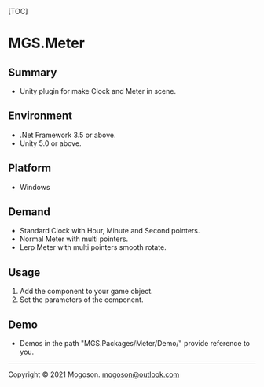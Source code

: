 [TOC]

# MGS.Meter

## Summary
- Unity plugin for make Clock and Meter in scene.

## Environment
- .Net Framework 3.5 or above.
- Unity 5.0 or above.

## Platform

- Windows

## Demand

- Standard Clock with Hour, Minute and Second pointers.
- Normal Meter with multi pointers.
- Lerp Meter with multi pointers smooth rotate.

## Usage

1. Add the component to your game object.
2. Set the parameters of the component.

## Demo
- Demos in the path "MGS.Packages/Meter/Demo/" provide reference to you.

------

Copyright © 2021 Mogoson.	mogoson@outlook.com
